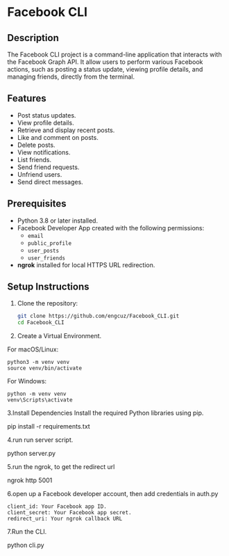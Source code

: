 # Facebook CLI

## Description
The Facebook CLI project is a command-line application that interacts with the Facebook Graph API. It allow users to perform various Facebook actions, such as posting a status update, viewing profile details, and managing friends, directly from the terminal.

## Features
- Post status updates.
- View profile details.
- Retrieve and display recent posts.
- Like and comment on posts.
- Delete posts.
- View notifications.
- List friends.
- Send friend requests.
- Unfriend users.
- Send direct messages.

## Prerequisites
- Python 3.8 or later installed.
- Facebook Developer App created with the following permissions:
  - `email`
  - `public_profile`
  - `user_posts`
  - `user_friends`
- **ngrok** installed for local HTTPS URL redirection.

## Setup Instructions
1. Clone the repository:
   ```bash
   git clone https://github.com/engcuz/Facebook_CLI.git
   cd Facebook_CLI
2. Create a Virtual Environment.
   
  For macOS/Linux:
  
    python3 -m venv venv
    source venv/bin/activate
    
  For Windows:
  
    python -m venv venv
    venv\Scripts\activate
    
3.Install Dependencies Install the required Python libraries using pip.

  pip install -r requirements.txt
  
4.run run server script.

  python server.py
  
5.run the ngrok, to get the redirect url

  ngrok http 5001


6.open up a Facebook developer account, then add credentials in auth.py

    client_id: Your Facebook app ID.
    client_secret: Your Facebook app secret.
    redirect_uri: Your ngrok callback URL
    
7.Run the CLI.

  python cli.py





